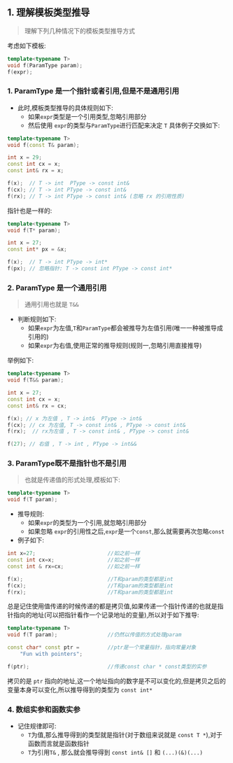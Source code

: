 ## 1. 理解模板类型推导
> 理解下列几种情况下的模板类型推导方式

考虑如下模板:
```c++
template<typename T>
void f(ParamType param);
f(expr);
```
### 1. ParamType 是一个指针或者引用,但是不是通用引用
- 此时,模板类型推导的具体规则如下:
	- 如果`expr`类型是一个引用类型,忽略引用部分
	- 然后使用 `expr`的类型与`ParamType`进行匹配来决定 `T`
具体例子交换如下:
```c++
template<typename T>
void f(const T& param);

int x = 29;
const int cx = x;
const int& rx = x; 

f(x);  // T -> int  PType -> const int&
f(cx); // T -> int PType -> const int&
f(rx); // T -> int PType -> const int& (忽略 rx 的引用性质)
```
指针也是一样的:
```c++
template<typename T>
void f(T* param);

int x = 27;
const int* px = &x;

f(x);  // T -> int PType -> int*
f(px); // 忽略指针: T -> const int PType -> const int*
```

### 2. ParamType 是一个通用引用
> 通用引用也就是 `T&&` 

- 判断规则如下:
	- 如果`expr`为左值,`T`和`ParamType`都会被推导为左值引用(唯一一种被推导成引用的)
	- 如果`expr`为右值,使用正常的推导规则(规则一,忽略引用直接推导)

举例如下:
```c++
template<typename T>
void f(T&& param);

int x = 27;
const int cx = x;
const int& rx = cx;

f(x); // x 为左值 , T -> int&  PType -> int&
f(cx); // cx 为左值, T -> const int& , PType -> const int&
f(rx);  // rx为左值 , T -> const int& , PType -> const int& 

f(27); // 右值 , T -> int , PType -> int&&
```
### 3. ParamType既不是指针也不是引用
> 也就是传递值的形式处理,模板如下:
```c++
template<typename T>
void f(T param);
```
- 推导规则:
	- 如果`expr`的类型为一个引用,就忽略引用部分
	- 如果忽略 `expr`的引用性之后,`expr`是一个`const`,那么就需要再次忽略`const` 
- 例子如下:
```c++
int x=27;                       //如之前一样
const int cx=x;                 //如之前一样
const int & rx=cx;              //如之前一样

f(x);                           //T和param的类型都是int
f(cx);                          //T和param的类型都是int
f(rx);                          //T和param的类型都是int
```
总是记住使用值传递的时候传递的都是拷贝值,如果传递一个指针传递的也就是指针指向的地址(可以把指针看作一个记录地址的变量),所以对于如下推导:
```c++
template<typename T>
void f(T param);                //仍然以传值的方式处理param

const char* const ptr =         //ptr是一个常量指针，指向常量对象 
    "Fun with pointers";

f(ptr);                         //传递const char * const类型的实参
```
拷贝的是 `ptr` 指向的地址,这一个地址指向的数字是不可以变化的,但是拷贝之后的变量本身可以变化,所以推导得到的类型为 `const int*`
### 4. 数组实参和函数实参
- 记住规律即可:
	- `T`为值,那么推导得到的类型就是指针(对于数组来说就是 `const T *`),对于函数而言就是函数指针
	- `T`为引用`T&` , 那么就会推导得到 `const int& []` 和 `(...)(&)(...)`
	